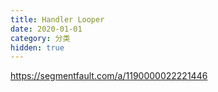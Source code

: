 ```yaml
---
title: Handler Looper
date: 2020-01-01
category: 分类
hidden: true
---
```



https://segmentfault.com/a/1190000022221446

